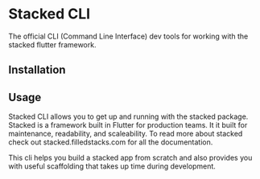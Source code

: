 # Stacked CLI

The official CLI (Command Line Interface) dev tools for working with the stacked flutter framework.

## Installation

## Usage

Stacked CLI allows you to get up and running with the stacked package. Stacked is a framework built in Flutter for production teams. It it built for maintenance, readability, and scaleability. To read more about stacked check out stacked.filledstacks.com for all the documentation. 

This cli helps you build a stacked app from scratch and also provides you with useful scaffolding that takes up time during development. 